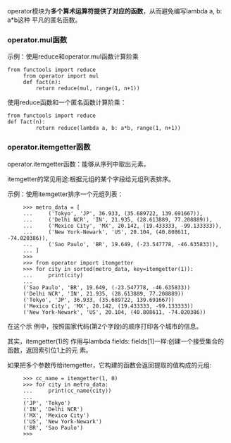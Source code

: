 operator模块为**多个算术运算符提供了对应的函数**，从而避免编写lambda a, b: a\*b这种 平凡的匿名函数。

### operator.mul函数

示例：使用reduce和operator.mul函数计算阶乘

```
from functools import reduce
     from operator import mul
     def fact(n):
         return reduce(mul, range(1, n+1))
```

使用reduce函数和一个匿名函数计算阶乘：

```
from functools import reduce
def fact(n):
         return reduce(lambda a, b: a*b, range(1, n+1))
```

### operator.itemgetter函数

operator.itemgetter函数：能够从序列中取出元素。

itemgetter的常见用途:根据元组的某个字段给元组列表排序。

示例：使用itemgetter排序一个元组列表：

```
     >>> metro_data = [
     ...     ('Tokyo', 'JP', 36.933, (35.689722, 139.691667)),
     ...     ('Delhi NCR', 'IN', 21.935, (28.613889, 77.208889)),
     ...     ('Mexico City', 'MX', 20.142, (19.433333, -99.133333)),
     ...     ('New York-Newark', 'US', 20.104, (40.808611, -74.020386)),
     ...     ('Sao Paulo', 'BR', 19.649, (-23.547778, -46.635833)),
     ... ]
     >>>
     >>> from operator import itemgetter
     >>> for city in sorted(metro_data, key=itemgetter(1)):
     ...     print(city)
     ...
     ('Sao Paulo', 'BR', 19.649, (-23.547778, -46.635833))
     ('Delhi NCR', 'IN', 21.935, (28.613889, 77.208889))
     ('Tokyo', 'JP', 36.933, (35.689722, 139.691667))
     ('Mexico City', 'MX', 20.142, (19.433333, -99.133333))
     ('New York-Newark', 'US', 20.104, (40.808611, -74.020386))
```

在这个示 例中，按照国家代码\(第2个字段\)的顺序打印各个城市的信息。

其实，itemgetter\(1\)的 作用与lambda fields: fields\[1\]一样:创建一个接受集合的函数，返回索引位1上的元 素。

如果把多个参数传给itemgetter，它构建的函数会返回提取的值构成的元组:

```
     >>> cc_name = itemgetter(1, 0)
     >>> for city in metro_data:
     ...     print(cc_name(city))
     ...
     ('JP', 'Tokyo')
     ('IN', 'Delhi NCR')
     ('MX', 'Mexico City')
     ('US', 'New York-Newark')
     ('BR', 'Sao Paulo')
     >>>
```



